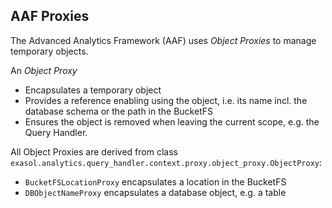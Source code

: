 ## AAF Proxies

The Advanced Analytics Framework (AAF) uses _Object Proxies_ to manage temporary objects.

An _Object Proxy_
* Encapsulates a temporary object
* Provides a reference enabling using the object, i.e. its name incl. the database schema or the path in the BucketFS
* Ensures the object is removed when leaving the current scope, e.g. the Query Handler.

All Object Proxies are derived from class `exasol.analytics.query_handler.context.proxy.object_proxy.ObjectProxy`:
* `BucketFSLocationProxy` encapsulates a location in the BucketFS
* `DBObjectNameProxy` encapsulates a database object, e.g. a table

